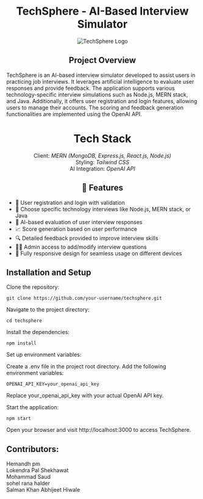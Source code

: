 <h1 align="center">TechSphere - AI-Based Interview Simulator</h1>
<p align="center">
    <img src="logo.png" alt="TechSphere Logo">
</p>
<h2 align="center">Project Overview</h2>
TechSphere is an AI-based interview simulator developed to assist users in practicing job interviews. It leverages artificial intelligence to evaluate user responses and provide feedback. The application supports various technology-specific interview simulations such as Node.js, MERN stack, and Java. Additionally, it offers user registration and login features, allowing users to manage their accounts. The scoring and feedback generation functionalities are implemented using the OpenAI API.
<h1 align="center">Tech Stack</h1>
<p align="center">
    Client: <i>MERN (MongoDB, Express.js, React.js, Node.js)</i><br>
    Styling: <i>Tailwind CSS</i><br>
    AI Integration: <i>OpenAI API</i>
</p>

<h2 align="center">🚀 Features</h2>

<ul>
  <li>🔐 User registration and login with validation</li>
  <li>📝 Choose specific technology interviews like Node.js, MERN stack, or Java</li>
  <li>🎯 AI-based evaluation of user interview responses</li>
  <li>📈 Score generation based on user performance</li>
  <li>🔍 Detailed feedback provided to improve interview skills</li>
  <li>👨‍💼 Admin access to add/modify interview questions</li>
  <li>📱 Fully responsive design for seamless usage on different devices</li>
</ul>


## Installation and Setup
Clone the repository:

```
git clone https://github.com/your-username/techsphere.git
```

Navigate to the project directory:

```
cd techsphere
```

Install the dependencies:

```
npm install
```

Set up environment variables:

Create a .env file in the project root directory.
Add the following environment variables:

```
OPENAI_API_KEY=your_openai_api_key
```
Replace your_openai_api_key with your actual OpenAI API key.

Start the application:

```
npm start
```

Open your browser and visit http://localhost:3000 to access TechSphere.


## Contributors:

Hemandh pm	
Lokendra Pal Shekhawat	
Mohammad Saud	
sohel rana halder	
Salman Khan	
Abhijeet Hiwale

